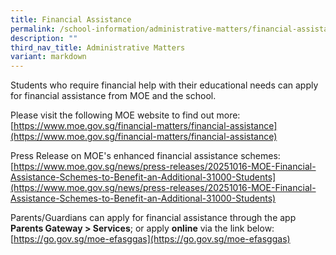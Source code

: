 ```yaml
---
title: Financial Assistance
permalink: /school-information/administrative-matters/financial-assistance/
description: ""
third_nav_title: Administrative Matters
variant: markdown
---
```

Students who require financial help with their educational needs can apply for financial assistance from MOE and the school. 

Please visit the following MOE website to find out more:<br>
[https://www.moe.gov.sg/financial-matters/financial-assistance](https://www.moe.gov.sg/financial-matters/financial-assistance)

Press Release on MOE's enhanced financial assistance schemes:<br>
[https://www.moe.gov.sg/news/press-releases/20251016-MOE-Financial-Assistance-Schemes-to-Benefit-an-Additional-31000-Students](https://www.moe.gov.sg/news/press-releases/20251016-MOE-Financial-Assistance-Schemes-to-Benefit-an-Additional-31000-Students)

Parents/Guardians can apply for financial assistance through the app **Parents Gateway &gt; Services**; or apply **online** via the link below:<br>
[https://go.gov.sg/moe-efasggas](https://go.gov.sg/moe-efasggas)